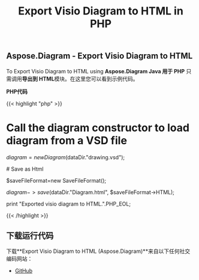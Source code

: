 ﻿---
title: Export Visio Diagram to HTML in PHP
type: docs
weight: 20
url: /zh/java/export-visio-diagram-to-html-in-php/
---
## **Aspose.Diagram - Export Visio Diagram to HTML**
To Export Visio Diagram to HTML using **Aspose.Diagram Java 用于 PHP** 只需调用**导出到 HTML**模块。在这里您可以看到示例代码。

**PHP代码**

{{< highlight "php" >}}

 # Call the diagram constructor to load diagram from a VSD file

$diagram = new Diagram($dataDir."drawing.vsd");

\# Save as Html

$saveFileFormat=new SaveFileFormat();

$diagram->save($dataDir."Diagram.html", $saveFileFormat->HTML);

print "Exported visio diagram to HTML.".PHP_EOL;

{{< /highlight >}}
## **下载运行代码**
下载**Export Visio Diagram to HTML (Aspose.Diagram)**来自以下任何社交编码网站：

- [GitHub](https://github.com/asposediagram/Aspose.Diagram-for-Java/blob/master/Plugins/Aspose_Diagram_Java_for_PHP/src/aspose/diagram/LoadingSavingandConverting/ExportToHtml.php)
